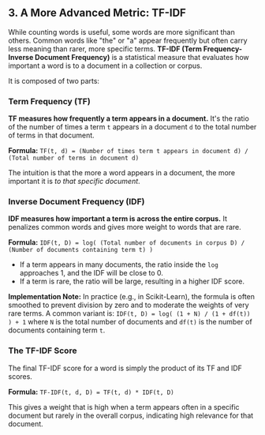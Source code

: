 ## 3. A More Advanced Metric: TF-IDF

While counting words is useful, some words are more significant than others. Common words like "the" or "a" appear frequently but often carry less meaning than rarer, more specific terms. **TF-IDF (Term Frequency-Inverse Document Frequency)** is a statistical measure that evaluates how important a word is to a document in a collection or corpus.

It is composed of two parts:

### Term Frequency (TF)

**TF measures how frequently a term appears in a document.** It's the ratio of the number of times a term `t` appears in a document `d` to the total number of terms in that document.

**Formula:** `TF(t, d) = (Number of times term t appears in document d) / (Total number of terms in document d)`

The intuition is that the more a word appears in a document, the more important it is *to that specific document*.

### Inverse Document Frequency (IDF)

**IDF measures how important a term is across the entire corpus.** It penalizes common words and gives more weight to words that are rare.

**Formula:** `IDF(t, D) = log( (Total number of documents in corpus D) / (Number of documents containing term t) )`

-   If a term appears in many documents, the ratio inside the `log` approaches 1, and the IDF will be close to 0.
-   If a term is rare, the ratio will be large, resulting in a higher IDF score.

**Implementation Note:** In practice (e.g., in Scikit-Learn), the formula is often smoothed to prevent division by zero and to moderate the weights of very rare terms. A common variant is:
`IDF(t, D) = log( (1 + N) / (1 + df(t)) ) + 1`
where `N` is the total number of documents and `df(t)` is the number of documents containing term `t`.

### The TF-IDF Score

The final TF-IDF score for a word is simply the product of its TF and IDF scores.

**Formula:** `TF-IDF(t, d, D) = TF(t, d) * IDF(t, D)`

This gives a weight that is high when a term appears often in a specific document but rarely in the overall corpus, indicating high relevance for that document.